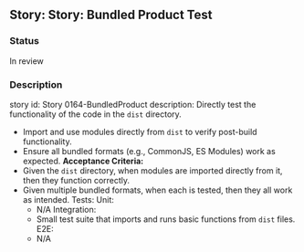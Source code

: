 ## Story: Story: Bundled Product Test

### Status

In review

### Description

story id: Story 0164-BundledProduct
description:
Directly test the functionality of the code in the `dist` directory.
- Import and use modules directly from `dist` to verify post-build functionality.
- Ensure all bundled formats (e.g., CommonJS, ES Modules) work as expected.
  **Acceptance Criteria:**
- Given the `dist` directory, when modules are imported directly from it, then they function correctly.
- Given multiple bundled formats, when each is tested, then they all work as intended.
  Tests:
  Unit:
  - N/A
    Integration:
  - Small test suite that imports and runs basic functions from `dist` files.
    E2E:
  - N/A


